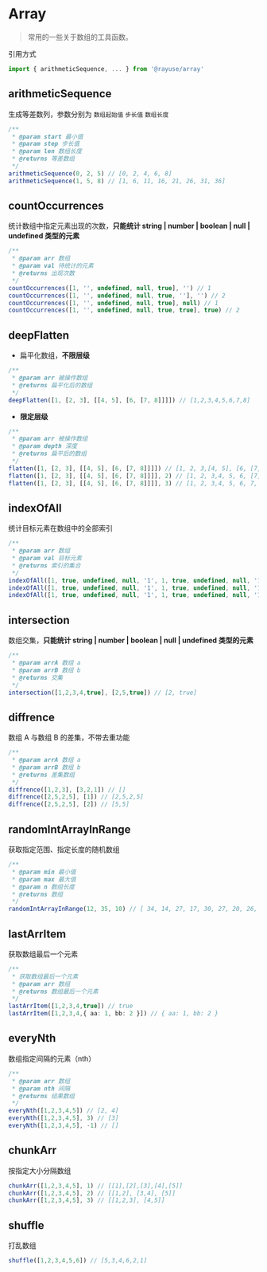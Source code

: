 # Array

> 常用的一些关于数组的工具函数。

引用方式

```typescript
import { arithmeticSequence, ... } from '@rayuse/array'
```

## arithmeticSequence

生成等差数列，参数分别为 `数组起始值` `步长值` `数组长度`

```ts
/**
 * @param start 最小值
 * @param step 步长值
 * @param len 数组长度
 * @returns 等差数组
 */
arithmeticSequence(0, 2, 5) // [0, 2, 4, 6, 8]
arithmeticSequence(1, 5, 8) // [1, 6, 11, 16, 21, 26, 31, 36]
```

## countOccurrences

统计数组中指定元素出现的次数，**只能统计 string | number | boolean | null | undefined 类型的元素**

```ts
/**
 * @param arr 数组
 * @param val 待统计的元素
 * @returns 出现次数
 */
countOccurrences([1, '', undefined, null, true], '') // 1
countOccurrences([1, '', undefined, null, true, ''], '') // 2
countOccurrences([1, '', undefined, null, true], null) // 1
countOccurrences([1, '', undefined, null, true, true], true) // 2
```

## deepFlatten

- 扁平化数组，**不限层级**

```ts
/**
 * @param arr 被操作数组
 * @returns 扁平化后的数组
 */
deepFlatten([1, [2, 3], [[4, 5], [6, [7, 8]]]]) // [1,2,3,4,5,6,7,8]
```

- **限定层级**

```ts
/**
 * @param arr 被操作数组
 * @param depth 深度
 * @returns 扁平后的数组
 */
flatten([1, [2, 3], [[4, 5], [6, [7, 8]]]]) // [1, 2, 3,[4, 5], [6, [7, 8]]]
flatten([1, [2, 3], [[4, 5], [6, [7, 8]]]], 2) // [1, 2, 3,4, 5, 6, [7, 8]]
flatten([1, [2, 3], [[4, 5], [6, [7, 8]]]], 3) // [1, 2, 3,4, 5, 6, 7, 8]
```

## indexOfAll

统计目标元素在数组中的全部索引

```ts
/**
 * @param arr 数组
 * @param val 目标元素
 * @returns 索引的集合
 */
indexOfAll([1, true, undefined, null, '1', 1, true, undefined, null, '1'], undefined) // [2, 7]
indexOfAll([1, true, undefined, null, '1', 1, true, undefined, null, '1'], 1) // [0, 5]
indexOfAll([1, true, undefined, null, '1', 1, true, undefined, null, '1'], true) // [1, 6]
```

## intersection

数组交集，**只能统计 string | number | boolean | null | undefined 类型的元素**

```ts
/**
 * @param arrA 数组 a
 * @param arrB 数组 b
 * @returns 交集
 */
intersection([1,2,3,4,true], [2,5,true]) // [2, true]
```

## diffrence

数组 A 与数组 B 的差集，不带去重功能

```ts
/**
 * @param arrA 数组 a
 * @param arrB 数组 b
 * @returns 差集数组
 */
diffrence([1,2,3], [3,2,1]) // []
diffrence([2,5,2,5], [1]) // [2,5,2,5]
diffrence([2,5,2,5], [2]) // [5,5]
```

## randomIntArrayInRange

获取指定范围、指定长度的随机数组

```ts
/**
 * @param min 最小值
 * @param max 最大值
 * @param n 数组长度
 * @returns 数组
 */
randomIntArrayInRange(12, 35, 10) // [ 34, 14, 27, 17, 30, 27, 20, 26, 21, 14 ]
```

## lastArrItem

获取数组最后一个元素

```ts
/**
 * 获取数组最后一个元素
 * @param arr 数组
 * @returns 数组最后一个元素
 */
lastArrItem([1,2,3,4,true]) // true
lastArrItem([1,2,3,4,{ aa: 1, bb: 2 }]) // { aa: 1, bb: 2 }
```

## everyNth

数组指定间隔的元素（nth）

```ts
/**
 * @param arr 数组
 * @param nth 间隔
 * @returns 结果数组
 */
everyNth([1,2,3,4,5]) // [2, 4]
everyNth([1,2,3,4,5], 3) // [3]
everyNth([1,2,3,4,5], -1) // []
```

## chunkArr

按指定大小分隔数组

```ts
chunkArr([1,2,3,4,5], 1) // [[1],[2],[3],[4],[5]]
chunkArr([1,2,3,4,5], 2) // [[1,2], [3,4], [5]]
chunkArr([1,2,3,4,5], 3) // [[1,2,3], [4,5]]
```

## shuffle

打乱数组

```ts
shuffle([1,2,3,4,5,6]) // [5,3,4,6,2,1]
```
